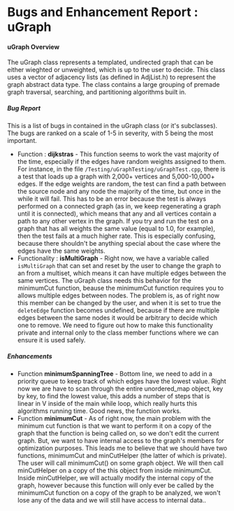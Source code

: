 Bugs and Enhancement Report : uGraph
===============

#### uGraph Overview

 The uGraph class represents a templated, undirected graph that can be either wieghted or unweighted, which is up to the user to decide. This class uses a vector of adjacency lists (as defined in AdjList.h) to represent the graph abstract data type. The class contains a large grouping of premade graph traversal, searching, and partitioning algorithms built in. 


##### Bug Report
This is a list of bugs in contained in the uGraph class (or it's subclasses). The bugs are ranked on a scale of 1-5 in severity, with 5 being the most important.
* Function : **dijkstras** - This function seems to work the vast majority of the time, especially if the edges have random weights assigned to them. For instance, in the file `/Testing/uGraphTesting/uGraphTest.cpp`, there is a test that loads up a graph with 2,000+ vertices and 5,000-10,000+ edges. If the edge weights are random, the test can find a path between the source node and any node the majority of the time, but once in the while it will fail. This has to be an error because the test is always performed on a connected graph (as in, we keep regenerating a graph until it is connected), which means that any and all vertices contain a path to any other vertex in the graph. If you try and run the test on a graph that has all weights the same value (equal to 1.0, for example), then the test fails at a much higher rate. This is especially confusing, because there shouldn't be anything special about the case where the edges have the same weights. 
* Functionality : **isMultiGraph** - Right now, we have a variable called `isMultiGraph` that can set and reset by the user to change the graph to an from a multiset, which means it can have multiple edges between the same vertices. The uGraph class needs this behavior for the minimumCut function, beause the minimumCut function requires you to allows multiple edges between nodes. The problem is, as of right now this member can be changed by the user, and when it is set to true the `deleteEdge` function becomes undefined, because if there are multiple edges between the same nodes it would be arbitrary to decide which one to remove. We need to figure out how to make this functionality private and internal only to the class member functions where we can ensure it is used safely.

##### Enhancements
* Function **minimumSpanningTree** - Bottom line, we need to add in a priority queue to keep track of which edges have the lowest value. Right now we are have to scan through the entire unordered_map object, key by key, to find the lowest value, this adds a number of steps that is linear in V inside of the main while loop, which really hurts this algorithms running time. Good news, the function works.
* Function **minimumCut** - As of right now, the main problem with the minimum cut function is that we want to perform it on a copy of the graph that the function is being called on, so we don't edit the current graph. But, we want to have internal access to the graph's members for optimization purposes. This leads me to believe that we should have two functions, minimumCut and minCutHelper (the latter of which is private). The user will call minimumCut() on some graph object. We will then call minCutHelper on a copy of the this object from inside minimumCut. Inside minCutHelper, we will actually modify the internal copy of the graph, however because this function will only ever be called by the minimumCut function on a copy of the graph to be analyzed, we won't lose any of the data and we will still have access to internal data..

